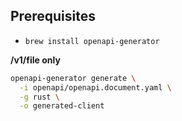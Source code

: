 ## Prerequisites

- `brew install openapi-generator`

**/v1/file only**

```bash
openapi-generator generate \
  -i openapi/openapi.document.yaml \
  -g rust \
  -o generated-client
```
